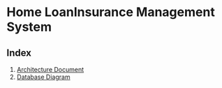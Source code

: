# Home LoanInsurance Management System
## Index
1. [Architecture Document](#microsoft-open-source-code-of-conduct)
2. [Database Diagram](#microsoft-open-source-code-of-conduct)
